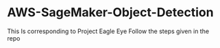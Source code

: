 # AWS-SageMaker-Object-Detection
This Is corresponding to Project Eagle Eye
Follow the steps given in the repo

